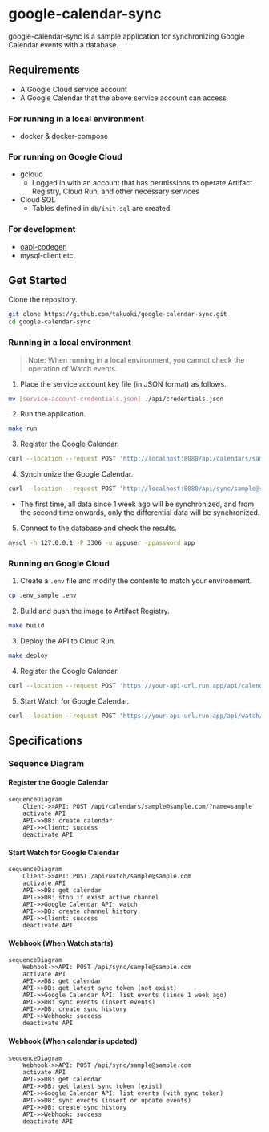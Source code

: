 # google-calendar-sync

google-calendar-sync is a sample application for synchronizing Google Calendar events with a database.

## Requirements

- A Google Cloud service account
- A Google Calendar that the above service account can access

### For running in a local environment

- docker & docker-compose

### For running on Google Cloud

- gcloud
  - Logged in with an account that has permissions to operate Artifact Registry, Cloud Run, and other necessary services
- Cloud SQL
  - Tables defined in `db/init.sql` are created

### For development

- [oapi-codegen](https://github.com/oapi-codegen/oapi-codegen)
- mysql-client etc.

## Get Started

Clone the repository.

```sh
git clone https://github.com/takuoki/google-calendar-sync.git
cd google-calendar-sync
```

### Running in a local environment

> Note: When running in a local environment, you cannot check the operation of Watch events.

1. Place the service account key file (in JSON format) as follows.

```sh
mv [service-account-credentials.json] ./api/credentials.json
```

2. Run the application.

```sh
make run
```

3. Register the Google Calendar.

```sh
curl --location --request POST 'http://localhost:8080/api/calendars/sample@sample.com/?name=sample'
```

4. Synchronize the Google Calendar.

```sh
curl --location --request POST 'http://localhost:8080/api/sync/sample@sample.com/'
```

- The first time, all data since 1 week ago will be synchronized, and from the second time onwards, only the differential data will be synchronized.

5. Connect to the database and check the results.

```sh
mysql -h 127.0.0.1 -P 3306 -u appuser -ppassword app
```

### Running on Google Cloud

1. Create a `.env` file and modify the contents to match your environment.

```sh
cp .env_sample .env
```

2. Build and push the image to Artifact Registry.

```sh
make build
```

3. Deploy the API to Cloud Run.

```sh
make deploy
```

4. Register the Google Calendar.

```sh
curl --location --request POST 'https://your-api-url.run.app/api/calendars/sample@sample.com/?name=sample'
```

5. Start Watch for Google Calendar.

```sh
curl --location --request POST 'https://your-api-url.run.app/api/watch/sample@sample.com/'
```

## Specifications

### Sequence Diagram

#### Register the Google Calendar

```mermaid
sequenceDiagram
    Client->>API: POST /api/calendars/sample@sample.com/?name=sample
    activate API
    API->>DB: create calendar
    API->>Client: success
    deactivate API
```

#### Start Watch for Google Calendar

```mermaid
sequenceDiagram
    Client->>API: POST /api/watch/sample@sample.com
    activate API
    API->>DB: get calendar
    API->>DB: stop if exist active channel
    API->>Google Calendar API: watch
    API->>DB: create channel history
    API->>Client: success
    deactivate API
```

#### Webhook (When Watch starts)

```mermaid
sequenceDiagram
    Webhook->>API: POST /api/sync/sample@sample.com
    activate API
    API->>DB: get calendar
    API->>DB: get latest sync token (not exist)
    API->>Google Calendar API: list events (since 1 week ago)
    API->>DB: sync events (insert events)
    API->>DB: create sync history
    API->>Webhook: success
    deactivate API
```

#### Webhook (When calendar is updated)

```mermaid
sequenceDiagram
    Webhook->>API: POST /api/sync/sample@sample.com
    activate API
    API->>DB: get calendar
    API->>DB: get latest sync token (exist)
    API->>Google Calendar API: list events (with sync token)
    API->>DB: sync events (insert or update events)
    API->>DB: create sync history
    API->>Webhook: success
    deactivate API
```